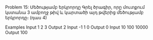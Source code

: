 Problem 15: Մեծությամբ երկրորդը
Գրել ծրագիր, որը մուտքում կստանա 3 ամբողջ թիվ և կարտածի այդ թվերից մեծությամբ երկրորդը։ (դաս 4)

Examples
Input
1 2 3
Output
2
Input
-1 1 0
Output
0
Input
10 100 10000
Output
100
